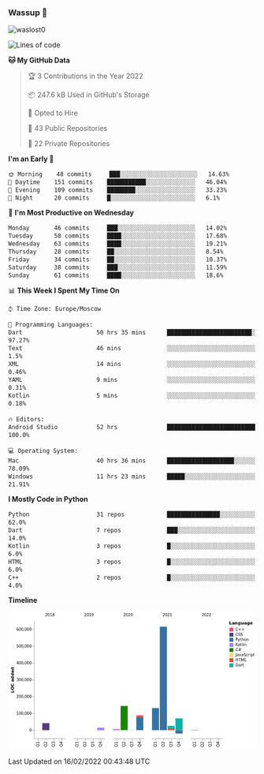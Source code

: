 ### Wassup 👋

<p align="left"> <img src="https://komarev.com/ghpvc/?username=waslost0" alt="waslost0" /></p>

<!--START_SECTION:waka-->
![Lines of code](https://img.shields.io/badge/From%20Hello%20World%20I%27ve%20Written-1%20Million%20lines%20of%20code-blue)

**🐱 My GitHub Data** 

> 🏆 3 Contributions in the Year 2022
 > 
> 📦 247.6 kB Used in GitHub's Storage 
 > 
> 💼 Opted to Hire
 > 
> 📜 43 Public Repositories 
 > 
> 🔑 22 Private Repositories  
 > 
**I'm an Early 🐤** 

```text
🌞 Morning    48 commits     ███░░░░░░░░░░░░░░░░░░░░░░   14.63% 
🌆 Daytime    151 commits    ███████████░░░░░░░░░░░░░░   46.04% 
🌃 Evening    109 commits    ████████░░░░░░░░░░░░░░░░░   33.23% 
🌙 Night      20 commits     █░░░░░░░░░░░░░░░░░░░░░░░░   6.1%

```
📅 **I'm Most Productive on Wednesday** 

```text
Monday       46 commits     ███░░░░░░░░░░░░░░░░░░░░░░   14.02% 
Tuesday      58 commits     ████░░░░░░░░░░░░░░░░░░░░░   17.68% 
Wednesday    63 commits     ████░░░░░░░░░░░░░░░░░░░░░   19.21% 
Thursday     28 commits     ██░░░░░░░░░░░░░░░░░░░░░░░   8.54% 
Friday       34 commits     ██░░░░░░░░░░░░░░░░░░░░░░░   10.37% 
Saturday     38 commits     ███░░░░░░░░░░░░░░░░░░░░░░   11.59% 
Sunday       61 commits     ████░░░░░░░░░░░░░░░░░░░░░   18.6%

```


📊 **This Week I Spent My Time On** 

```text
⌚︎ Time Zone: Europe/Moscow

💬 Programming Languages: 
Dart                     50 hrs 35 mins      ████████████████████████░   97.27% 
Text                     46 mins             ░░░░░░░░░░░░░░░░░░░░░░░░░   1.5% 
XML                      14 mins             ░░░░░░░░░░░░░░░░░░░░░░░░░   0.46% 
YAML                     9 mins              ░░░░░░░░░░░░░░░░░░░░░░░░░   0.31% 
Kotlin                   5 mins              ░░░░░░░░░░░░░░░░░░░░░░░░░   0.18%

🔥 Editors: 
Android Studio           52 hrs              █████████████████████████   100.0%

💻 Operating System: 
Mac                      40 hrs 36 mins      ███████████████████░░░░░░   78.09% 
Windows                  11 hrs 23 mins      █████░░░░░░░░░░░░░░░░░░░░   21.91%

```

**I Mostly Code in Python** 

```text
Python                   31 repos            ███████████████░░░░░░░░░░   62.0% 
Dart                     7 repos             ███░░░░░░░░░░░░░░░░░░░░░░   14.0% 
Kotlin                   3 repos             █░░░░░░░░░░░░░░░░░░░░░░░░   6.0% 
HTML                     3 repos             █░░░░░░░░░░░░░░░░░░░░░░░░   6.0% 
C++                      2 repos             █░░░░░░░░░░░░░░░░░░░░░░░░   4.0%

```


**Timeline**

![Chart not found](https://raw.githubusercontent.com/waslost0/waslost0/master/charts/bar_graph.png) 


 Last Updated on 16/02/2022 00:43:48 UTC
<!--END_SECTION:waka-->

